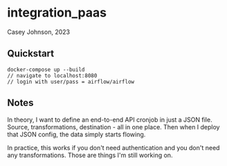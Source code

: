 # integration_paas
Casey Johnson, 2023

## Quickstart
```
docker-compose up --build
// navigate to localhost:8080
// login with user/pass = airflow/airflow
```

## Notes

In theory, I want to define an end-to-end API cronjob in just a JSON file. Source, transformations, destination - all in one place. Then when I deploy that JSON config, the data simply starts flowing.

In practice, this works if you don't need authentication and you don't need any transformations. Those are things I'm still working on.